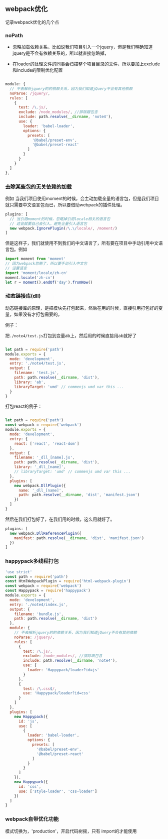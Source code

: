 ## webpack优化

记录webpack优化的几个点

### noPath

- 忽略加载依赖关系。比如说我们项目引入一个jquery，但是我们明确知道jquery是不会有依赖关系的，所以就直接忽略掉，

- 在loader的处理文件的同事会扫描整个项目目录的文件，所以要加上exclude和include的限制优化配置

````js

module: {
  // 不去解析jquery的的依赖关系，因为我们知道jQuery不会有其他依赖
  noParse: /jquery/,
  rules: [
    {
      test: /\.js/,
      exclude: /node_modules/, //排除跟包含
      include: path.resolve(__dirname, 'note4'),
      use: {
        loader: 'babel-loader',
        options: {
          presets: [
            '@babel/preset-env',
            '@babel/preset-react'
          ]
        }
      }
    }
  ]
},
````

### 去除某些包的无关依赖的加载

例如 当我们项目使用moment的时候，会主动加载全量的语言包，但是我们项目就只需要中文语言包而已，所以要借助webpack的插件处理。

````js
plugins: [
  // 当引用moment的时候，忽略掉引用locale相关的语言包
  // 这会就要自己去引入，避免全量引入语言包
  new webpack.IgnorePlugin(/\.\/locale/, /moment/)
]
````
但是这样子，我们就使用不到我们的中文语言了，所有要在项目中手动引用中文语言包。例如

````js
import moment from 'moment'
// 因为webpack忽略了，所以要手动引入中文包
// 设置语言
import 'moment/locale/zh-cn'
moment.locale('zh-cn')
let r = moment().endOf('day').fromNow()
````

### 动态链接库(dll)

动态链接库的原理，是把模块先打包起来，然后在用的时候，直接引用打包好的变量，如果没有才打包需要的。

例子：

把`./note4/test.js`打包到变量ab上，然后用的时候直接用ab就好了

```js

let path = require('path')
module.exports = {
  mode: 'development',
  entry: './note4/test.js',
  output: {
    filename: 'test.js',
    path: path.resolve(__dirname, 'dist'),
    library: 'ab',
    libraryTarget: 'umd' // commenjs umd var this ...
  }
}
```

打包react的例子：

````js

let path = require('path')
const webpack = require('webpack')
module.exports = {
  mode: 'development',
  entry: {
    react: ['react', 'react-dom']
  },
  output: {
    filename: '_dll_[name].js',
    path: path.resolve(__dirname, 'dist'),
    library: '_dll_[name]',
    // libraryTarget: 'umd' // commenjs umd var this ...
  },
  plugins: [
    new webpack.DllPlugin({
      name: '_dll_[name]',
      path: path.resolve(__dirname, 'dist', 'manifest.json')
    })
  ]
}

````

然后在我们打包好了，在我们用的时候，这么用就好了。

````js
plugins: [
  new webpack.DllReferencePlugin({
    manifest: path.resolve(__dirname, 'dist', 'manifest.json')
  })
]

````

### happypack多线程打包

````js
'use strict'
const path = require('path')
const HtmlWebpackPlugin = require('html-webpack-plugin')
const webpack = require('webpack')
const Happypack = require('happypack')
module.exports = {
  mode: 'development',
  entry: './note4/index.js',
  output: {
    filename: 'bundle.js',
    path: path.resolve(__dirname, 'dist')
  },
  module: {
    // 不去解析jquery的的依赖关系，因为我们知道jQuery不会有其他依赖
    noParse: /jquery/,
    rules: [
      {
        test: /\.js/,
        exclude: /node_modules/, //排除跟包含
        include: path.resolve(__dirname, 'note4'),
        use: {
          loader: 'Happypack/loader?id=js'
        }
      },
      {
        test: /\.css$/,
        use: 'Happypack/loader?id=css'
      }
    ]
  },
  plugins: [
    new Happypack({
      id: 'js',
      use: [
        {
          loader: 'babel-loader',
          options: {
            presets: [
              '@babel/preset-env',
              '@babel/preset-react'
            ]
          }
        }
      ]
    }),
    new Happypack({
      id: 'css',
      use: ['style-loader', 'css-loader']
    })
  ]
} 
````

### webpack自带优化功能

模式切换为，'production'，开启代码树摇，只有 import的才能使用